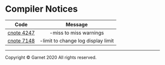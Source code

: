 # Compiler Notices

|Code|Message|
|:-:|:-:|
|[cnote 4247](/docs/en/releases/ches0/tools/compiler/errors/cnote4247.md)|-miss to miss warnings|
|[cnote 7148](/docs/en/releases/ches0/tools/compiler/errors/cnote7148.md)| -limit to change log display limit|

---

Copyright © Garnet 2020 All rights reserved.
